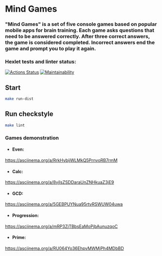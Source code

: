 
# Mind Games
### "Mind Games" is a set of five console games based on popular mobile apps for brain training. Each game asks questions that need to be answered correctly. After three correct answers, the game is considered completed. Incorrect answers end the game and prompt you to play it again.

### Hexlet tests and linter status:
[![Actions Status](https://github.com/mari-ship-it/java-project-61/actions/workflows/hexlet-check.yml/badge.svg)](https://github.com/mari-ship-it/java-project-61/actions)
[![Maintainability](https://api.codeclimate.com/v1/badges/7b71d34d578bfd7a74d3/maintainability)](https://codeclimate.com/github/mari-ship-it/java-project-61/maintainability)

## Start

```bash
make run-dist
```
## Run checkstyle

```bash
make lint
```

### Games demonstration
* #### Even:
https://asciinema.org/a/RrkHybijWLMkQ5PrnvoRB7rmM
* #### Calc:
https://asciinema.org/a/8vjlsZSDDaraUnZNHkuaZ3jE9
* #### GCD:
https://asciinema.org/a/5GEBPUYNua95rtvRSWUW04uwa
* #### Progression:
https://asciinema.org/a/mRP3ZjTBbsEaMoPjbAunuzqoC
* #### Prime:
https://asciinema.org/a/RU064Yo36EhpvMWMjPh4MDbBD
